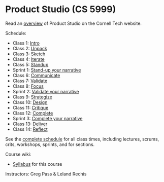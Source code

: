# Product Studio (CS 5999)

Read an [overview](http://tech.cornell.edu/education/practice/projects/company-challenges/challenges-overview/) of Product Studio on the Cornell Tech website.

Schedule:

* Class 1: [Intro](https://github.com/cornelltech/product-studio/wiki/Syllabus#class-1-intro)
* Class 2: [Unpack](https://github.com/cornelltech/product-studio/wiki/Syllabus#class-2-unpack)
* Class 3: [Sketch](https://github.com/cornelltech/product-studio/wiki/Syllabus#class-3-sketch)
* Class 4: [Iterate](https://github.com/cornelltech/product-studio/wiki/Syllabus#class-4-standup)
* Class 5: [Standup](https://github.com/cornelltech/product-studio/wiki/Syllabus#class-5-iterate)
* Sprint 1: [Stand-up your narrative](https://github.com/cornelltech/product-studio/wiki/Syllabus#sprint-1-stand-up-your-narrative)
* Class 6: [Communicate](https://github.com/cornelltech/product-studio/wiki/Syllabus#class-6-communicate)
* Class 7: [Validate](https://github.com/cornelltech/product-studio/wiki/Syllabus#class-7-validate)
* Class 8: [Focus](https://github.com/cornelltech/product-studio/wiki/Syllabus#class-8-focus)
* Sprint 2: [Validate your narrative](https://github.com/cornelltech/product-studio/wiki/Syllabus#sprint-2-validate-your-narrative)
* Class 9: [Strategize](https://github.com/cornelltech/product-studio/wiki/Syllabus#class-9-strategize)
* Class 10: [Design](https://github.com/cornelltech/product-studio/wiki/Syllabus#class-10-design)
* Class 11: [Critique](https://github.com/cornelltech/product-studio/wiki/Syllabus#class-11-critique)
* Class 12: [Complete](https://github.com/cornelltech/product-studio/wiki/Syllabus#class-12-complete)
* Sprint 3: [Complete your narrative](https://github.com/cornelltech/product-studio/wiki/Syllabus#sprint-3-complete-your-narrative)
* Class 13: [Deliver](https://github.com/cornelltech/product-studio/wiki/Syllabus#class-13-deliver)
* Class 14: [Reflect](https://github.com/cornelltech/product-studio/wiki/Syllabus#class-14-reflect)

See the [complete schedule](https://docs.google.com/spreadsheets/d/17SZoMZFM6Dol2j0ecRpoERF3kv68PtHjRFc5I-i77dA/edit?usp=sharing) for all class times, including lectures, scrums, crits, workshops, sprints, and for sections.

Course wiki:

* [Syllabus](https://github.com/cornelltech/product-studio/wiki/Syllabus) for this course

Instructors: Greg Pass & Leland Rechis
